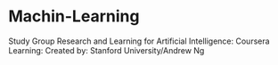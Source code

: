 # Machin-Learning
Study Group Research and Learning  for Artificial Intelligence: 
Coursera Learning: 
Created by:  Stanford University/Andrew Ng
